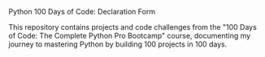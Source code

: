 Python 100 Days of Code: Declaration Form

This repository contains projects and code challenges from the "100 Days of Code: The Complete Python Pro Bootcamp" course, documenting my journey to mastering Python by building 100 projects in 100 days.

